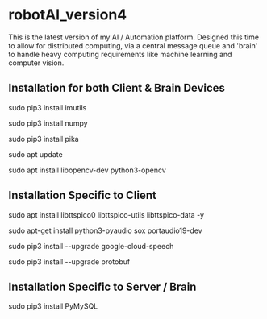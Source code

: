 # robotAI_version4
This is the latest version of my AI / Automation platform. Designed this time to allow for distributed computing, via a central message queue and 'brain' to handle heavy computing requirements like machine learning and computer vision.

Installation for both Client & Brain Devices
--------------------------------------------
sudo pip3 install imutils

sudo pip3 install numpy

sudo pip3 install pika

sudo apt update

sudo apt install libopencv-dev python3-opencv


Installation Specific to Client
--------------------------------
sudo apt install libttspico0 libttspico-utils libttspico-data -y

sudo apt-get install python3-pyaudio sox portaudio19-dev

sudo pip3 install --upgrade google-cloud-speech

sudo pip3 install --upgrade protobuf


Installation Specific to Server / Brain
---------------------------------------
sudo pip3 install PyMySQL
